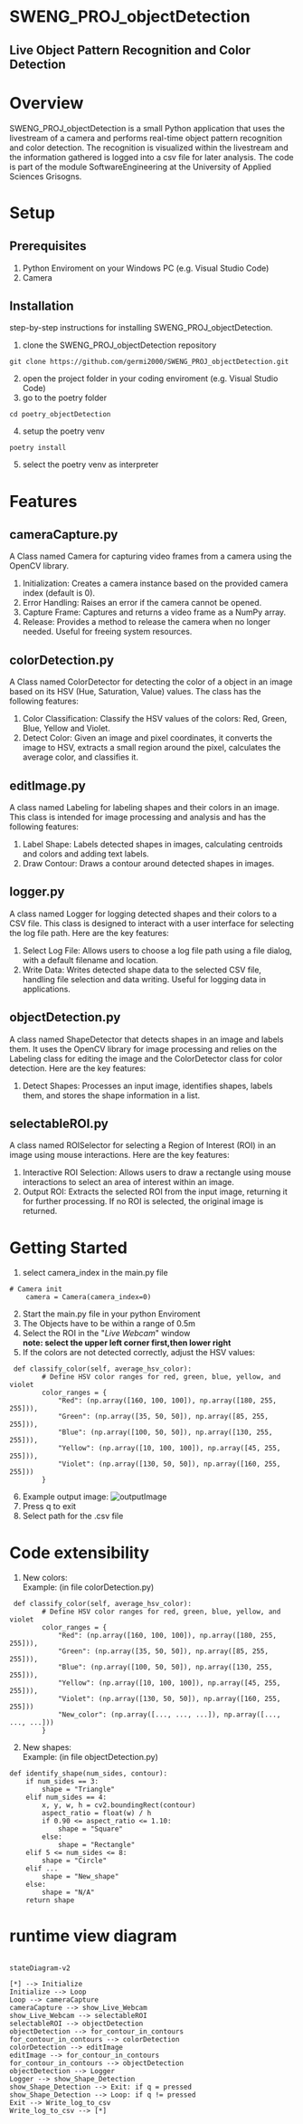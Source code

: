 # SWENG_PROJ_objectDetection
## Live Object Pattern Recognition and Color Detection

# Overview
SWENG_PROJ_objectDetection is a small Python application that uses the livestream of a camera and performs real-time 
object pattern recognition and color detection. The recognition is visualized within the livestream and the 
information gathered is logged into a csv file for later analysis. 
The code is part of the module SoftwareEngineering at the University of Applied Sciences Grisogns.


# Setup
## Prerequisites
1. Python Enviroment on your Windows PC (e.g. Visual Studio Code)
2. Camera

## Installation
step-by-step instructions for installing SWENG_PROJ_objectDetection. 

1. clone the SWENG_PROJ_objectDetection repository  
```
git clone https://github.com/germi2000/SWENG_PROJ_objectDetection.git
```
2. open the project folder in your coding enviroment (e.g. Visual Studio Code)
3. go to the poetry folder
```
cd poetry_objectDetection
```
4. setup the poetry venv
```
poetry install
```
5. select the poetry venv as interpreter

# Features
## cameraCapture.py
A Class named Camera for capturing video frames from a camera using the OpenCV library. 
1. Initialization: Creates a camera instance based on the provided camera index (default is 0).
2. Error Handling: Raises an error if the camera cannot be opened.
3. Capture Frame: Captures and returns a video frame as a NumPy array.
4. Release: Provides a method to release the camera when no longer needed. Useful for freeing system resources.

## colorDetection.py
A Class named ColorDetector for detecting the color of a object in an image based on its 
HSV (Hue, Saturation, Value) values. The class has the following features:
1. Color Classification: Classify the HSV values of the colors: Red, Green, Blue, Yellow and Violet.
2. Detect Color: Given an image and pixel coordinates, it converts the image to HSV, extracts a small region around the pixel, calculates the average color, and classifies it.

## editImage.py
A class named Labeling for labeling shapes and their colors in an image. This class is intended for image processing and analysis and has the following features:
1. Label Shape: Labels detected shapes in images, calculating centroids and colors and adding text labels.
2. Draw Contour: Draws a contour around detected shapes in images.

## logger.py
A class named Logger for logging detected shapes and their colors to a CSV file. This class is designed to interact with a user interface for selecting the log file path. Here are the key features:
1. Select Log File: Allows users to choose a log file path using a file dialog, with a default filename and location.
2. Write Data: Writes detected shape data to the selected CSV file, handling file selection and data writing. Useful for logging data in applications.

## objectDetection.py
A class named ShapeDetector that detects shapes in an image and labels them. It uses the OpenCV library for image processing and relies on the Labeling class for editing the image and the ColorDetector class for color detection. Here are the key features:
1. Detect Shapes: Processes an input image, identifies shapes, labels them, and stores the shape information in a list.

## selectableROI.py
A class named ROISelector for selecting a Region of Interest (ROI) in an image using mouse interactions. Here are the key features:
1. Interactive ROI Selection: Allows users to draw a rectangle using mouse interactions to select an area of interest within an image.
2. Output ROI: Extracts the selected ROI from the input image, returning it for further processing. If no ROI is selected, the original image is returned.

# Getting Started
1. select camera_index in the main.py file
```
# Camera init
    camera = Camera(camera_index=0)
```
2. Start the main.py file in your python Enviroment
3. The Objects have to be within a range of 0.5m
4. Select the ROI in the "_Live Webcam_" window  
__note: select the upper left corner first,then lower right__
5. If the colors are not detected correctly, adjust the HSV values:
```
 def classify_color(self, average_hsv_color):
        # Define HSV color ranges for red, green, blue, yellow, and violet
        color_ranges = {
            "Red": (np.array([160, 100, 100]), np.array([180, 255, 255])),
            "Green": (np.array([35, 50, 50]), np.array([85, 255, 255])),
            "Blue": (np.array([100, 50, 50]), np.array([130, 255, 255])),
            "Yellow": (np.array([10, 100, 100]), np.array([45, 255, 255])),
            "Violet": (np.array([130, 50, 50]), np.array([160, 255, 255]))
        }
```
6. Example output image:
![outputImage](https://github.com/germi2000/SWENG_PROJ_objectDetection/blob/main/docs/images/Example_Output.png)
7. Press q to exit
8. Select path for the .csv file

# Code extensibility
1. New colors:  
Example: (in file colorDetection.py)
```
 def classify_color(self, average_hsv_color):
        # Define HSV color ranges for red, green, blue, yellow, and violet
        color_ranges = {
            "Red": (np.array([160, 100, 100]), np.array([180, 255, 255])),
            "Green": (np.array([35, 50, 50]), np.array([85, 255, 255])),
            "Blue": (np.array([100, 50, 50]), np.array([130, 255, 255])),
            "Yellow": (np.array([10, 100, 100]), np.array([45, 255, 255])),
            "Violet": (np.array([130, 50, 50]), np.array([160, 255, 255]))
            "New_color": (np.array([..., ..., ...]), np.array([..., ..., ...]))
        }
```
2. New shapes:  
Example: (in file objectDetection.py)
```
def identify_shape(num_sides, contour):
    if num_sides == 3:
        shape = "Triangle"
    elif num_sides == 4:
        x, y, w, h = cv2.boundingRect(contour)
        aspect_ratio = float(w) / h
        if 0.90 <= aspect_ratio <= 1.10:
            shape = "Square"
        else:
            shape = "Rectangle"
    elif 5 <= num_sides <= 8:
        shape = "Circle"
    elif ...
        shape = "New_shape"
    else:
        shape = "N/A"
    return shape
```
# runtime view diagram

```mermaid

stateDiagram-v2

[*] --> Initialize
Initialize --> Loop
Loop --> cameraCapture
cameraCapture --> show_Live_Webcam
show_Live_Webcam --> selectableROI
selectableROI --> objectDetection
objectDetection --> for_contour_in_contours
for_contour_in_contours --> colorDetection
colorDetection --> editImage
editImage --> for_contour_in_contours
for_contour_in_contours --> objectDetection
objectDetection --> Logger
Logger --> show_Shape_Detection
show_Shape_Detection --> Exit: if q = pressed
show_Shape_Detection --> Loop: if q != pressed
Exit --> Write_log_to_csv
Write_log_to_csv --> [*]
```
